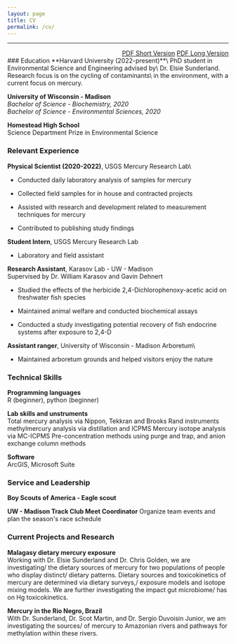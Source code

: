 ```yaml
---
layout: page
title: CV
permalink: /cv/
---
```

------------------------------------------------------------------------
<div style="text-align: right;">
<a href="/pdfs/Public_Resume_short.pdf">PDF Short Version</a>
<a href="/pdfs/Public_Resume_long.pdf">PDF Long Version</a>
</div>
### Education
**Harvard University (2022-present)**\
PhD student in Environmental Science and Engineering advised by\
Dr. Elsie Sunderland. Research focus is on the cycling of contaminants\
in the environment, with a current focus on mercury.


**University of Wisconsin - Madison**\
*Bachelor of Science - Biochemistry, 2020*\
*Bachelor of Science - Environmental Sciences, 2020*

**Homestead High School**\
Science Department Prize in Environmental Science

### Relevant Experience

**Physical Scientist (2020-2022)**, USGS Mercury Research Lab\

* Conducted daily laboratory analysis of samples for mercury

* Collected field samples for in house and contracted projects
 
* Assisted with research and development related to measurement techniques for mercury

* Contributed to publishing study findings

**Student Intern**, USGS Mercury Research Lab

* Laboratory and field assistant

**Research Assistant**, Karasov Lab - UW - Madison\
Supervised by Dr. William Karasov and Gavin Dehnert

* Studied the effects of the herbicide 2,4-Dichlorophenoxy-acetic acid on freshwater fish species

* Maintained animal welfare and conducted biochemical assays

* Conducted a study investigating potential recovery of fish endocrine systems after exposure to 2,4-D


**Assistant ranger**, University of Wisconsin - Madison Arboretum\

* Maintained arboretum grounds and helped visitors enjoy the nature


### Technical Skills
**Programming languages**\
R (beginner), python (beginner)

**Lab skills and unstruments**\
Total mercury analysis via Nippon, Tekkran and Brooks Rand instruments
methylmercury analysis via distillation and ICPMS
Mercury isotope analysis via MC-ICPMS
Pre-concentration methods using purge and trap, and anion exchange column methods


**Software**\
ArcGIS, Microsoft Suite

### Service and Leadership

**Boy Scouts of America - Eagle scout**

**UW - Madison Track Club Meet Coordinator**
Organize team events and plan the season's race schedule

### Current Projects and Research

**Malagasy dietary mercury exposure**\
Working with Dr. Elsie Sunderland and Dr. Chris Golden, we are investigating/
the dietary sources of mercury for two populations of people who display distinct/
dietary patterns. Dietary sources  and toxicokinetics of mercury are determined via dietary surveys,/
exposure models and isotope mixing models. We are further investigating the impact gut microbiome/
has on Hg toxicokinetics.

**Mercury in the Rio Negro, Brazil**\
With Dr. Sunderland, Dr. Scot Martin, and Dr. Sergio Duvoisin Junior, we am investigating the sources/
of mercury to Amazonian rivers and pathways for methylation within these rivers. 
